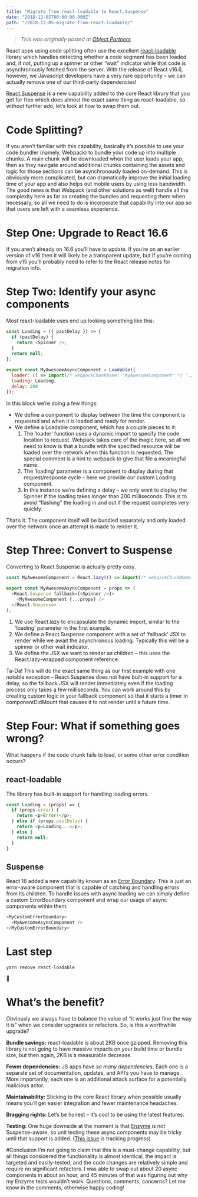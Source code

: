 ```yaml
---
title: "Migrate from react-loadable to React.Suspense"
date: "2018-12-05T00:00:00.000Z"
path: "/2018-12-05-migrate-from-react-loadable/"
---
```


> *This was originally posted at [Object Partners](https://objectpartners.com/2018/12/05/migrate-from-react-loadable-to-react-suspense/)*

React apps using code splitting often use the excellent [react-loadable](https://github.com/jamiebuilds/react-loadable) library which handles detecting whether a code segment has been loaded and, if not, putting up a spinner or other “wait” indicator while that code is asynchronously fetched from the server. With the release of React v16.6, however, we Javascript developers have a very rare opportunity – we can actually remove one of our third-party dependencies!

[React.Suspense](https://reactjs.org/docs/code-splitting.html) is a new capability added to the core React library that you get for free which does almost the exact same thing as react-loadable, so without further ado, let’s look at how to swap them out.

# Code Splitting?
If you aren’t familiar with this capability, basically it’s possible to use your code bundler (namely, Webpack) to bundle your code up into multiple chunks. A main chunk will be downloaded when the user loads your app, then as they navigate around additional chunks containing the assets and logic for those sections can be asynchronously loaded on-demand. This is obviously more complicated, but can dramatically improve the initial loading time of your app and also helps out mobile users by using less bandwidth. The good news is that Webpack (and other solutions as well) handle all the complexity here as far as creating the bundles and requesting them when necessary, so all we need to do is incorporate that capability into our app so that users are left with a seamless experience.

# Step One: Upgrade to React 16.6
If you aren’t already on 16.6 you’ll have to update. If you’re on an earlier version of v16 then it will likely be a transparent update, but if you’re coming from v15 you’ll probably need to refer to the React release notes for migration info.

# Step Two: Identify your async components
Most react-loadable uses end up looking something like this:

```javascript
const Loading = ({ pastDelay }) => {
  if (pastDelay) {
    return <Spinner />;
  }
  return null;
};
 
export const MyAwesomeAsyncComponent = Loadable({
  loader: () => import(/* webpackChunkName: "myAwesomeComponent" */ './myAwesome.component'),
  loading: Loading,
  delay: 200
});
```

In this block we’re doing a few things:

- We define a component to display between the time the component is requested and when it is loaded and ready for render.
- We define a Loadable component, which has a couple pieces to it:
  1. The ‘loader’ function uses a dynamic import to specify the code location to request. Webpack takes care of the magic here, so all we need to know is that a bundle with the specified resource will be loaded over the network when this function is requested. The special comment is a hint to webpack to give that file a meaningful name.
  1. The ‘loading’ parameter is a component to display during that request/response cycle – here we provide our custom Loading component.
  1. In this instance we’re defining a delay – we only want to display the Spinner if the loading takes longer than 200 milliseconds. This is to avoid “flashing” the loading in and out if the request completes very quickly.

That’s it. The component itself will be bundled separately and only loaded over the network once an attempt is made to render it.

# Step Three: Convert to Suspense
Converting to React.Suspense is actually pretty easy.

```javascript
const MyAwesomeComponent = React.lazy(() => import(/* webpackChunkName: "myAwesomeComponent" */ './myAwesome.component'));
 
export const MyAwesomeAsyncComponent = props => (
  <React.Suspense fallback={<Spinner />}>
    <MyAwesomeComponent {...props} />
  </React.Suspense>
);
```

1. We use React.lazy to encapsulate the dynamic import, similar to the ‘loading’ parameter in the first example.
2. We define a React.Suspense component with a set of ‘fallback’ JSX to render while we await the asynchronous loading. Typically this will be a spinner or other wait indicator.
3. We define the JSX we want to render as children – this uses the React.lazy-wrapped component reference.

Ta-Da! This will do the exact same thing as our first example with one notable exception – React.Suspense does not have built-in support for a delay, so the fallback JSX will render immediately even if the loading process only takes a few milliseconds. You can work around this by creating custom logic in your fallback component so that it starts a timer in componentDidMount that causes it to not render until a future time.

# Step Four: What if something goes wrong?
What happens if the code chunk fails to load, or some other error condition occurs?

## react-loadable
The library has built-in support for handling loading errors.

```javascript
const Loading = (props) => {
  if (props.error) {
    return <p>Error!</p>;
  } else if (props.pastDelay) {
    return <p>Loading...</p>;
  } else {
    return null;
  }
}
```

## Suspense
React 16 added a new capability known as an [Error Boundary](https://reactjs.org/docs/error-boundaries.html). This is just an error-aware component that is capable of catching and handling errors from its children. To handle issues with async loading we can simply define a custom ErrorBoundary component and wrap our usage of async components within them.

```javascript
<MyCustomErrorBoundary>
  <MyAwesomeAsyncComponent />
</MyCustomErrorBoundary>
```

# Last step
```
yarn remove react-loadable
```
🎉
 

# What’s the benefit?
Obviously we always have to balance the value of “it works just fine the way it is” when we consider upgrades or refactors. So, is this a worthwhile upgrade?

**Bundle savings:** react-loadable is about 2KB once gzipped. Removing this library is not going to have massive impacts on your build time or bundle size, but then again, 2KB is a measurable decrease.

**Fewer dependencies:** JS apps have _so many dependencies_. Each one is a separate set of documentation, updates, and API’s you have to manage. More importantly, each one is an additional attack surface for a potentially malicious actor.

**Maintainability:** Sticking to the core React library when possible usually means you’ll get easier integration and fewer maintenance headaches.

**Bragging rights:** Let’s be honest – it’s cool to be using the latest features.

**Testing:** One huge downside at the moment is that [Enzyme](https://airbnb.io/enzyme/) is not Suspense-aware, so unit testing these async components may be tricky until that support is added. ([This issue](https://github.com/airbnb/enzyme/issues/1553) is tracking progress)

#Conclusion
I’m not going to claim that this is a must-change capability, but all things considered the functionality is almost identical, the impact is targeted and easily-tested, and the code changes are relatively simple and require no significant refactors. I was able to swap out about 20 async components in about an hour, and 45 minutes of that was figuring out why my Enzyme tests wouldn’t work. Questions, comments, concerns? Let me know in the comments, otherwise happy coding!